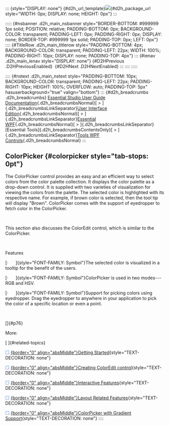 ::: {style="DISPLAY: none"}
[](ms-xhelp:///?Id=d2h_url_template){#d2h_url_template}![](!package_url!){#d2h_package_url style="WIDTH: 0px; DISPLAY: none; HEIGHT: 0px"}
:::

::::: {#nsbanner .d2h_main_nsbanner style="BORDER-BOTTOM: #999999 1px solid; POSITION: relative; PADDING-BOTTOM: 0px; BACKGROUND-COLOR: transparent; PADDING-LEFT: 0px; PADDING-RIGHT: 0px; DISPLAY: none; BORDER-TOP: #999999 1px solid; PADDING-TOP: 0px; LEFT: 0px"}
:::: {#TitleRow .d2h_main_titlerow style="PADDING-BOTTOM: 4px; BACKGROUND-COLOR: transparent; PADDING-LEFT: 22px; WIDTH: 100%; PADDING-RIGHT: 10px; DISPLAY: none; PADDING-TOP: 4px"}
::: {#ienav .d2h_main_ienav style="DISPLAY: none"}
[](ms-xhelp:///?Id=fa89d936-9dc1-467f-9a42-3eed27d498e3){#D2HPrevious .D2HPreviousEnabled}  [](ms-xhelp:///?Id=4586fd16-adb6-4aab-8f14-be344e97cb3a){#D2HNext .D2HNextEnabled}
:::
::::
:::::

:::: {#nstext .d2h_main_nstext style="PADDING-BOTTOM: 10px; BACKGROUND-COLOR: transparent; PADDING-LEFT: 22px; PADDING-RIGHT: 10px; HEIGHT: 100%; OVERFLOW: auto; PADDING-TOP: 5px" hasuserbackground="true" valign="bottom"}
::: {#d2h_breadcrumbs .d2h_breadcrumbs}
[Essential Studio User Guide Documentation](ms-xhelp:///?Id=12457748-09e3-4d74-a240-8e049cedf030){.d2h_breadcrumbsNormal}[ \> ]{.d2h_breadcrumbsLinkSeparator}[User Interface Edition](ms-xhelp:///?Id=c29296b7-531c-413b-a0ec-488ca1f7f669){.d2h_breadcrumbsNormal}[ \> ]{.d2h_breadcrumbsLinkSeparator}[Essential WPF](ms-xhelp:///?Id=7f4f82c5-151c-4262-94d0-75c4626c77bc){.d2h_breadcrumbsNormal}[ \> ]{.d2h_breadcrumbsLinkSeparator}[Essential Tools]{.d2h_breadcrumbsContentsOnly}[ \> ]{.d2h_breadcrumbsLinkSeparator}[Tools WPF Controls](ms-xhelp:///?Id=2ea58a12-9426-4a63-96b4-89eb80232c2c){.d2h_breadcrumbsNormal}
:::

## ColorPicker {#colorpicker style="tab-stops: 0pt"}

The ColorPicker control provides an easy and an efficient way to select colors from the color palette collection. It displays the color palette as a drop-down control. It is supplied with two varieties of visualization for viewing the colors from the palette. The selected color is highlighted with its respective name. For example, if brown color is selected, then the tool tip will display \"Brown\". ColorPicker comes with the support of eyedropper to fetch color in the ColorPicker.

 

This section also discusses the ColorEdit control, which is similar to the ColorPicker.

 

Features

[·      ]{style="FONT-FAMILY: Symbol"}The selected color is visualized in a tooltip for the benefit of the users.

[·      ]{style="FONT-FAMILY: Symbol"}ColorPicker is used in two modes--- RGB and HSV.

[·      ]{style="FONT-FAMILY: Symbol"}Support for picking colors using eyedropper. Drag the eyedropper to anywhere in your application to pick the color of a specific location or even a point.

 

[]{#p76} 

More:

[ ]{#related-topics}

[![](button.gif){border="0" align="absMiddle"}Getting Started](ms-xhelp:///?Id=4586fd16-adb6-4aab-8f14-be344e97cb3a){style="TEXT-DECORATION: none"}

[![](button.gif){border="0" align="absMiddle"}Creating ColorEdit control](ms-xhelp:///?Id=155d52d4-e293-45ca-9796-da245b24b299){style="TEXT-DECORATION: none"}

[![](button.gif){border="0" align="absMiddle"}Interactive Features](ms-xhelp:///?Id=e7b97313-7528-4dd3-8eea-176a5bd0fcae){style="TEXT-DECORATION: none"}

[![](button.gif){border="0" align="absMiddle"}Layout Related Features](ms-xhelp:///?Id=7f05e49d-4831-4929-9136-6b778198c619){style="TEXT-DECORATION: none"}

[![](button.gif){border="0" align="absMiddle"}ColorPicker with Gradient Support](ms-xhelp:///?Id=d292690b-6059-49b4-822e-37dd266d82fc){style="TEXT-DECORATION: none"}
::::
